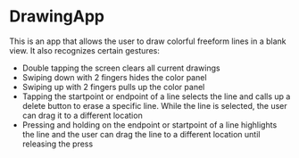 # DrawingApp

This is an app that allows the user to draw colorful freeform lines in a blank view. It also recognizes certain gestures:

- Double tapping the screen clears all current drawings
- Swiping down with 2 fingers hides the color panel
- Swiping up with 2 fingers pulls up the color panel
- Tapping the startpoint or endpoint of a line selects the line and calls up a delete button to erase a specific line. While the line is selected, the user can drag it to a different location
- Pressing and holding on the endpoint or startpoint of a line highlights the line and the user can drag the line to a different location until releasing the press
